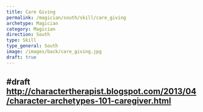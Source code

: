 ```yaml
---
title: Care Giving
permalink: /magician/south/skill/care_giving
archetype: Magician
category: Magician
direction: South
type: Skill
type_general: South
image: /images/back/care_giving.jpg
draft: true
---
```

#draft   
http://charactertherapist.blogspot.com/2013/04/character-archetypes-101-caregiver.html
---
